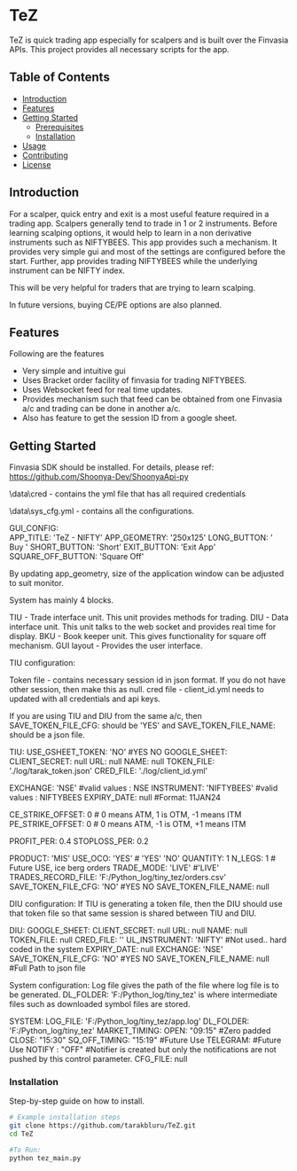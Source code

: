 # TeZ
TeZ is quick trading app especially for scalpers and is built over the Finvasia APIs.
This project provides all necessary scripts for the app.

## Table of Contents

- [Introduction](#introduction)
- [Features](#features)
- [Getting Started](#getting-started)
  - [Prerequisites](#prerequisites)
  - [Installation](#installation)
- [Usage](#usage)
- [Contributing](#contributing)
- [License](#license)

## Introduction

For a scalper, quick entry and exit is a most useful feature required in a trading app. Scalpers generally tend to trade in 1 or 2 instruments.
Before learning scalping options, it would help to learn in a non derivative instruments such as NIFTYBEES. This app provides such a mechanism. It provides very simple gui and most of the settings are configured before the start. Further, app provides trading NIFTYBEES while the underlying instrument can be NIFTY index. 

This will be very helpful for traders that are trying to learn scalping.

In future versions, buying CE/PE options are also planned.

## Features
Following are the features

- Very simple and intuitive gui
- Uses Bracket order facility of finvasia for trading NIFTYBEES.
- Uses Websocket feed for real time updates.
- Provides mechanism such that feed can be obtained from one Finvasia a/c and trading can be done in another a/c.
- Also has feature to get the session ID from a google sheet.

## Getting Started

Finvasia SDK should be installed. For details, please ref: https://github.com/Shoonya-Dev/ShoonyaApi-py

\data\cred - contains the yml file that has all required credentials

\data\sys_cfg.yml - contains all the configurations. 

GUI_CONFIG:  
  APP_TITLE: 'TeZ - NIFTY'
  APP_GEOMETRY: '250x125'
  LONG_BUTTON: ' Buy '
  SHORT_BUTTON: 'Short'
  EXIT_BUTTON: 'Exit App'
  SQUARE_OFF_BUTTON: 'Square Off'

By updating app_geometry, size of the application window can be adjusted to suit monitor.

System has mainly 4 blocks. 

TIU - Trade interface unit. This unit provides methods for trading.
DIU - Data interface unit. This unit talks to the web socket and provides real time for display.
BKU - Book keeper unit. This gives functionality for square off mechanism.
GUI layout - Provides the user interface.

TIU configuration:

Token file - contains necessary session id in json format. If you do not have other session, then make this as null.
cred file - client_id.yml needs to updated with all credentials and api keys.

If you are using TIU and DIU from the same a/c, then  SAVE_TOKEN_FILE_CFG: should be 'YES' and SAVE_TOKEN_FILE_NAME: 
should be a json file.

TIU:
  USE_GSHEET_TOKEN: 'NO' #YES NO
  GOOGLE_SHEET:
    CLIENT_SECRET: null
    URL: null
    NAME: null
  TOKEN_FILE: './log/tarak_token.json'
  CRED_FILE:  './log/client_id.yml' 

  EXCHANGE: 'NSE'             #valid values : NSE 
  INSTRUMENT: 'NIFTYBEES'     #valid values : NIFTYBEES 
  EXPIRY_DATE: null           #Format: 11JAN24
  
  CE_STRIKE_OFFSET: 0         # 0 means ATM,   1 is OTM, -1 means ITM
  PE_STRIKE_OFFSET: 0         # 0 means ATM,  -1 is OTM, +1 means ITM

  PROFIT_PER: 0.4
  STOPLOSS_PER: 0.2

  PRODUCT: 'MIS'
  USE_OCO: 'YES'       # 'YES' 'NO'
  QUANTITY: 1
  N_LEGS: 1            # Future USE,  ice berg orders
  TRADE_MODE: 'LIVE'  #'LIVE'
  TRADES_RECORD_FILE: 'F:/Python_log/tiny_tez/orders.csv'
  SAVE_TOKEN_FILE_CFG: 'NO'   #YES NO
  SAVE_TOKEN_FILE_NAME: null

DIU configuration:
If TIU is generating a token file, then the DIU should use that token file so that same session is shared 
between TIU and DIU.

DIU:
  GOOGLE_SHEET:
    CLIENT_SECRET: null
    URL: null
    NAME: null
  TOKEN_FILE: null
  CRED_FILE: ''
  UL_INSTRUMENT: 'NIFTY'   #Not used.. hard coded in the system
  EXPIRY_DATE: null
  EXCHANGE: 'NSE'
  SAVE_TOKEN_FILE_CFG: 'NO'   #YES NO
  SAVE_TOKEN_FILE_NAME: null   #Full Path to json file 

System configuration:
Log file gives the path of the file where log file is to be generated.
DL_FOLDER: 'F:/Python_log/tiny_tez' is where intermediate files such as downloaded symbol files are stored.

SYSTEM:
  LOG_FILE: 'F:/Python_log/tiny_tez/app.log'
  DL_FOLDER: 'F:/Python_log/tiny_tez'
  MARKET_TIMING: 
    OPEN: "09:15"   #Zero padded
    CLOSE: "15:30"
  SQ_OFF_TIMING: "15:19"  #Future Use
  TELEGRAM:          #Future Use
    NOTIFY : "OFF"  #Notifier is created but only the notifications are not pushed by this control parameter.
    CFG_FILE: null

### Installation

Step-by-step guide on how to install.

```bash
# Example installation steps
git clone https://github.com/tarakbluru/TeZ.git
cd TeZ

#To Run:
python tez_main.py